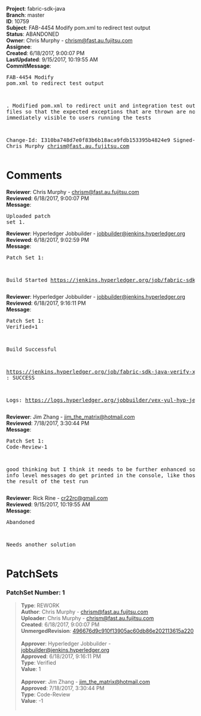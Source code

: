 <strong>Project</strong>: fabric-sdk-java<br><strong>Branch</strong>: master<br><strong>ID</strong>: 10759<br><strong>Subject</strong>: FAB-4454 Modify pom.xml to redirect test output<br><strong>Status</strong>: ABANDONED<br><strong>Owner</strong>: Chris Murphy - chrism@fast.au.fujitsu.com<br><strong>Assignee</strong>:<br><strong>Created</strong>: 6/18/2017, 9:00:07 PM<br><strong>LastUpdated</strong>: 9/15/2017, 10:19:55 AM<br><strong>CommitMessage</strong>:<br><pre>FAB-4454 Modify pom.xml to redirect test output

. Modified pom.xml to redirect unit and integration test output to files
so that the expected exceptions that are thrown are not immediately visible
to users running the tests

Change-Id: I310ba748d7e0f83b6b18aca9fdb153395b4824e9
Signed-off-by: Chris Murphy <chrism@fast.au.fujitsu.com>
</pre><h1>Comments</h1><strong>Reviewer</strong>: Chris Murphy - chrism@fast.au.fujitsu.com<br><strong>Reviewed</strong>: 6/18/2017, 9:00:07 PM<br><strong>Message</strong>: <pre>Uploaded patch set 1.</pre><strong>Reviewer</strong>: Hyperledger Jobbuilder - jobbuilder@jenkins.hyperledger.org<br><strong>Reviewed</strong>: 6/18/2017, 9:02:59 PM<br><strong>Message</strong>: <pre>Patch Set 1:

Build Started https://jenkins.hyperledger.org/job/fabric-sdk-java-verify-x86_64/964/</pre><strong>Reviewer</strong>: Hyperledger Jobbuilder - jobbuilder@jenkins.hyperledger.org<br><strong>Reviewed</strong>: 6/18/2017, 9:16:11 PM<br><strong>Message</strong>: <pre>Patch Set 1: Verified+1

Build Successful 

https://jenkins.hyperledger.org/job/fabric-sdk-java-verify-x86_64/964/ : SUCCESS

Logs: https://logs.hyperledger.org/jobbuilder/vex-yul-hyp-jenkins-1/fabric-sdk-java-verify-x86_64/964</pre><strong>Reviewer</strong>: Jim Zhang - jim_the_matrix@hotmail.com<br><strong>Reviewed</strong>: 7/18/2017, 3:30:44 PM<br><strong>Message</strong>: <pre>Patch Set 1: Code-Review-1

good thinking but I think it needs to be further enhanced so that the info level messages do get printed in the console, like those that says the result of the test run</pre><strong>Reviewer</strong>: Rick Rine - cr22rc@gmail.com<br><strong>Reviewed</strong>: 9/15/2017, 10:19:55 AM<br><strong>Message</strong>: <pre>Abandoned

Needs another solution</pre><h1>PatchSets</h1><h3>PatchSet Number: 1</h3><blockquote><strong>Type</strong>: REWORK<br><strong>Author</strong>: Chris Murphy - chrism@fast.au.fujitsu.com<br><strong>Uploader</strong>: Chris Murphy - chrism@fast.au.fujitsu.com<br><strong>Created</strong>: 6/18/2017, 9:00:07 PM<br><strong>UnmergedRevision</strong>: [496676d9c910f13905ac60db86e202113615a220](https://github.com/hyperledger-gerrit-archive/fabric-sdk-java/commit/496676d9c910f13905ac60db86e202113615a220)<br><br><strong>Approver</strong>: Hyperledger Jobbuilder - jobbuilder@jenkins.hyperledger.org<br><strong>Approved</strong>: 6/18/2017, 9:16:11 PM<br><strong>Type</strong>: Verified<br><strong>Value</strong>: 1<br><br><strong>Approver</strong>: Jim Zhang - jim_the_matrix@hotmail.com<br><strong>Approved</strong>: 7/18/2017, 3:30:44 PM<br><strong>Type</strong>: Code-Review<br><strong>Value</strong>: -1<br><br></blockquote>
